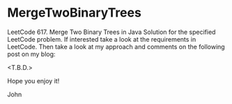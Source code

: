 # MergeTwoBinaryTrees
LeetCode 617. Merge Two Binary Trees in Java
Solution for the specified LeetCode problem.
If interested take a look at the requirements in LeetCode.
Then take a look at my approach and comments on the following post on my blog:

<T.B.D.>

Hope you enjoy it!

John
